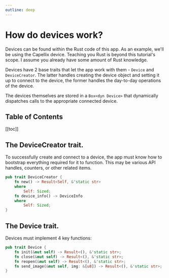 ```yaml
---
outline: deep
---
```


# How do devices work?

Devices can be found within the Rust code of this app. As an example, we'll be using the Capellix device. Teaching you Rust is beyond this tutorial's scope. I assume you already have some amount of Rust knowledge.

Devices have 2 base traits that let the app work with them - `Device` and `DeviceCreator`. The latter handles creating the device object and setting it up to connect to the device, the former handles the day-to-day operations of the device.

The devices themselves are stored in a `Box<dyn Device>` that dynamically dispatches calls to the appropriate connected device.

## Table of Contents

[[toc]]

## The DeviceCreator trait.

To successfully create and connect to a device, the app must know how to bootstrap everything required for it to function. This may be various API handles, counters, or other related items.

```rust
pub trait DeviceCreator {
    fn new() -> Result<Self, &'static str>
    where
        Self: Sized;
    fn device_info() -> DeviceInfo
    where
        Self: Sized;
}
```

## The Device trait.

Devices must implement 4 key functions:

```rust
pub trait Device {
    fn init(&mut self) -> Result<(), &'static str>;
    fn close(&mut self) -> Result<(), &'static str>;
    fn reopen(&mut self) -> Result<(), &'static str>;
    fn send_image(&mut self, img: &[u8]) -> Result<(), &'static str>;
}
```
